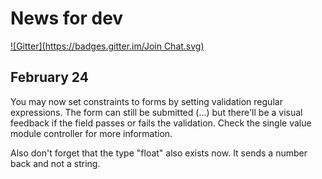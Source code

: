 News for dev
============
[![Gitter](https://badges.gitter.im/Join Chat.svg)](https://gitter.im/NPellet/visualizer?utm_source=badge&utm_medium=badge&utm_campaign=pr-badge&utm_content=badge)

February 24
------------

You may now set constraints to forms by setting validation regular expressions. The form can still be submitted (...) but there'll be a visual feedback if the field passes or fails the validation. Check the single value module controller for more information.

Also don't forget that the type "float" also exists now. It sends a number back and not a string.
